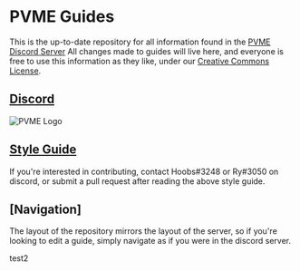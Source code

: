 # PVME Guides
This is the up-to-date repository for all information found in the [PVME Discord Server](https://discord.gg/6djqFVN)
All changes made to guides will live here, and everyone is free to use this information as they like, under our [Creative Commons License](LICENSE.txt).


## [Discord](https://discord.gg/6djqFVN)
![PVME Logo](https://i.imgur.com/bbqJf8c.png)

## [Style Guide](style-guide.md)
If you're interested in contributing, contact Hoobs#3248 or Ry#3050 on discord, or submit a pull request after reading the above style guide.

## [Navigation]
The layout of the repository mirrors the layout of the server, so if you're looking to edit a guide, simply navigate as if you were in the discord server.

test2
